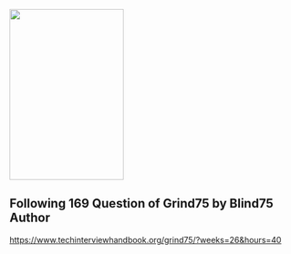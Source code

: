 <img src="https://leetcard.jacoblin.cool/sixtycode?theme=dark&font=Poppins&ext=activity" width="200" height="300"><br>
## Following 169 Question of Grind75 by Blind75 Author 
https://www.techinterviewhandbook.org/grind75/?weeks=26&hours=40

